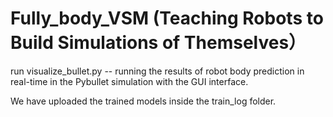 # Fully_body_VSM (Teaching Robots to Build Simulations of Themselves）

run visualize_bullet.py -- running the results of robot body prediction in real-time in the Pybullet simulation with the GUI interface.

We have uploaded the trained models inside the train_log folder.
